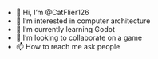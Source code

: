 - 👋 Hi, I’m @CatFlier126
- 👀 I’m interested in computer architecture
- 🌱 I’m currently learning Godot
- 💞️ I’m looking to collaborate on a game
- 📫 How to reach me ask people

<!---
CatFlier126/CatFlier126 is a ✨ special ✨ repository because its `README.md` (this file) appears on your GitHub profile.
You can click the Preview link to take a look at your changes.
--->
